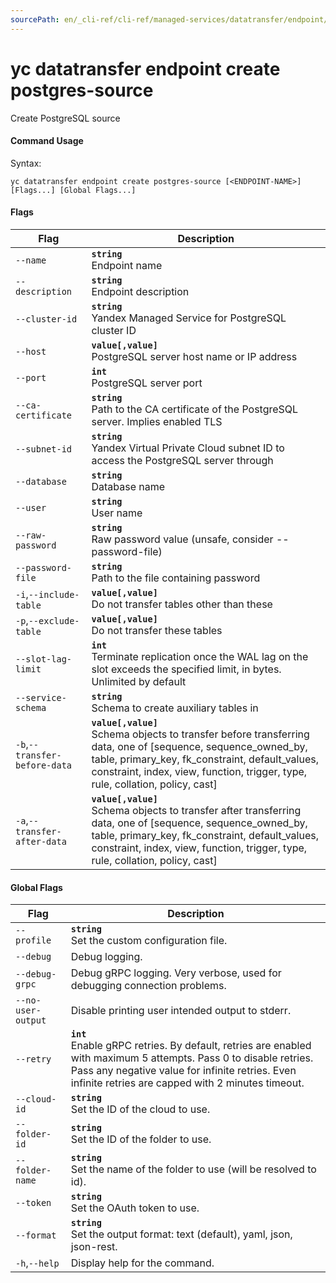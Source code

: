 ```yaml
---
sourcePath: en/_cli-ref/cli-ref/managed-services/datatransfer/endpoint/create/postgres-source.md
---
```

# yc datatransfer endpoint create postgres-source

Create PostgreSQL source

#### Command Usage

Syntax: 

`yc datatransfer endpoint create postgres-source [<ENDPOINT-NAME>] [Flags...] [Global Flags...]`

#### Flags

| Flag | Description |
|----|----|
|`--name`|<b>`string`</b><br/> Endpoint name|
|`--description`|<b>`string`</b><br/> Endpoint description|
|`--cluster-id`|<b>`string`</b><br/> Yandex Managed Service for PostgreSQL cluster ID|
|`--host`|<b>`value[,value]`</b><br/> PostgreSQL server host name or IP address|
|`--port`|<b>`int`</b><br/> PostgreSQL server port|
|`--ca-certificate`|<b>`string`</b><br/> Path to the CA certificate of the PostgreSQL server. Implies enabled TLS|
|`--subnet-id`|<b>`string`</b><br/> Yandex Virtual Private Cloud subnet ID to access the PostgreSQL server through|
|`--database`|<b>`string`</b><br/> Database name|
|`--user`|<b>`string`</b><br/> User name|
|`--raw-password`|<b>`string`</b><br/> Raw password value (unsafe, consider --password-file)|
|`--password-file`|<b>`string`</b><br/> Path to the file containing password|
|`-i`,`--include-table`|<b>`value[,value]`</b><br/> Do not transfer tables other than these|
|`-p`,`--exclude-table`|<b>`value[,value]`</b><br/> Do not transfer these tables|
|`--slot-lag-limit`|<b>`int`</b><br/> Terminate replication once the WAL lag on the slot exceeds the specified limit, in bytes. Unlimited by default|
|`--service-schema`|<b>`string`</b><br/> Schema to create auxiliary tables in|
|`-b`,`--transfer-before-data`|<b>`value[,value]`</b><br/> Schema objects to transfer before transferring data, one of [sequence, sequence_owned_by, table, primary_key, fk_constraint, default_values, constraint, index, view, function, trigger, type, rule, collation, policy, cast]|
|`-a`,`--transfer-after-data`|<b>`value[,value]`</b><br/> Schema objects to transfer after transferring data, one of [sequence, sequence_owned_by, table, primary_key, fk_constraint, default_values, constraint, index, view, function, trigger, type, rule, collation, policy, cast]|

#### Global Flags

| Flag | Description |
|----|----|
|`--profile`|<b>`string`</b><br/>Set the custom configuration file.|
|`--debug`|Debug logging.|
|`--debug-grpc`|Debug gRPC logging. Very verbose, used for debugging connection problems.|
|`--no-user-output`|Disable printing user intended output to stderr.|
|`--retry`|<b>`int`</b><br/>Enable gRPC retries. By default, retries are enabled with maximum 5 attempts. Pass 0 to disable retries. Pass any negative value for infinite retries. Even infinite retries are capped with 2 minutes timeout.|
|`--cloud-id`|<b>`string`</b><br/>Set the ID of the cloud to use.|
|`--folder-id`|<b>`string`</b><br/>Set the ID of the folder to use.|
|`--folder-name`|<b>`string`</b><br/>Set the name of the folder to use (will be resolved to id).|
|`--token`|<b>`string`</b><br/>Set the OAuth token to use.|
|`--format`|<b>`string`</b><br/>Set the output format: text (default), yaml, json, json-rest.|
|`-h`,`--help`|Display help for the command.|
